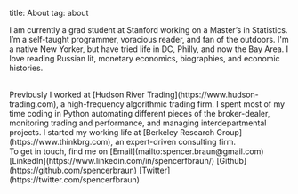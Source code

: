 title: About
tag: about

I am currently a grad student at Stanford working on a Master’s in Statistics. I’m a self-taught programmer, voracious reader, and fan of the outdoors. I'm a native New Yorker, but have tried life in DC, Philly, and now the Bay Area. I love reading Russian lit, monetary economics, biographies, and economic histories.

<br/>
Previously I worked at [Hudson River Trading](https://www.hudson-trading.com), a high-frequency algorithmic trading firm. I spent most of my time coding in Python automating different pieces of the broker-dealer, monitoring trading and performance, and managing interdepartmental projects. I started my working life at [Berkeley Research Group](https://www.thinkbrg.com), an expert-driven consulting firm.

<br/>
To get in touch, find me on  
[Email](mailto:spencer.braun@gmail.com)  
[LinkedIn](https://www.linkedin.com/in/spencerfbraun/)  
[Github](https://github.com/spencerbraun)  
[Twitter](https://twitter.com/spencerfbraun)  
